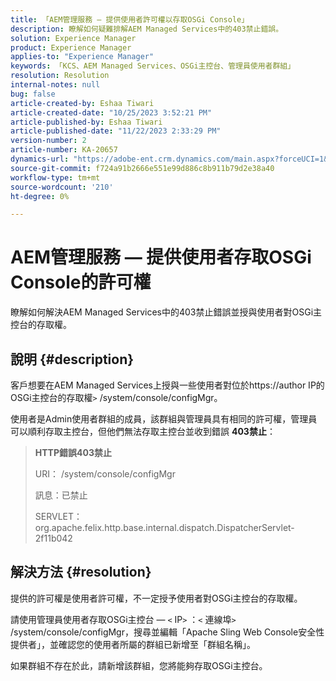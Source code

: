 ```yaml
---
title: 「AEM管理服務 — 提供使用者許可權以存取OSGi Console」
description: 瞭解如何疑難排解AEM Managed Services中的403禁止錯誤。
solution: Experience Manager
product: Experience Manager
applies-to: "Experience Manager"
keywords: 「KCS、AEM Managed Services、OSGi主控台、管理員使用者群組」
resolution: Resolution
internal-notes: null
bug: false
article-created-by: Eshaa Tiwari
article-created-date: "10/25/2023 3:52:21 PM"
article-published-by: Eshaa Tiwari
article-published-date: "11/22/2023 2:33:29 PM"
version-number: 2
article-number: KA-20657
dynamics-url: "https://adobe-ent.crm.dynamics.com/main.aspx?forceUCI=1&pagetype=entityrecord&etn=knowledgearticle&id=e930c879-4e73-ee11-9ae7-6045bd0063aa"
source-git-commit: f724a91b2666e551e99d886c8b911b79d2e38a40
workflow-type: tm+mt
source-wordcount: '210'
ht-degree: 0%

---
```


# AEM管理服務 — 提供使用者存取OSGi Console的許可權


瞭解如何解決AEM Managed Services中的403禁止錯誤並授與使用者對OSGi主控台的存取權。

## 說明 {#description}


客戶想要在AEM Managed Services上授與一些使用者對位於https://author IP的OSGi主控台的存取權`>` /system/console/configMgr。

使用者是Admin使用者群組的成員，該群組與管理員具有相同的許可權，管理員可以順利存取主控台，但他們無法存取主控台並收到錯誤 <b>403禁止</b>：


> <b>HTTP錯誤403禁止</b>
> 
> URI： /system/console/configMgr
> 
> 訊息：已禁止
> 
> SERVLET： org.apache.felix.http.base.internal.dispatch.DispatcherServlet-2f11b042



## 解決方法 {#resolution}


提供的許可權是使用者許可權，不一定授予使用者對OSGi主控台的存取權。

請使用管理員使用者存取OSGi主控台 —  `<` IP`>` ：`<` 連線埠`>` /system/console/configMgr，搜尋並編輯「Apache Sling Web Console安全性提供者」，並確認您的使用者所屬的群組已新增至「群組名稱」。

如果群組不存在於此，請新增該群組，您將能夠存取OSGi主控台。




